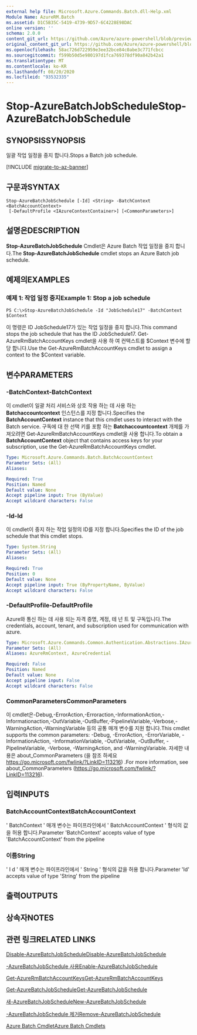 ```yaml
---
external help file: Microsoft.Azure.Commands.Batch.dll-Help.xml
Module Name: AzureRM.Batch
ms.assetid: D1C5B35C-5419-4739-9D57-6C4228E98DAC
online version: ''
schema: 2.0.0
content_git_url: https://github.com/Azure/azure-powershell/blob/preview/src/ResourceManager/AzureBatch/Commands.Batch/help/Stop-AzureBatchJobSchedule.md
original_content_git_url: https://github.com/Azure/azure-powershell/blob/preview/src/ResourceManager/AzureBatch/Commands.Batch/help/Stop-AzureBatchJobSchedule.md
ms.openlocfilehash: 58ac726d722959e3ee32bce84c0abe3c771fcbcc
ms.sourcegitcommit: f599b50d5e980197d1fca769378df90a842b42a1
ms.translationtype: MT
ms.contentlocale: ko-KR
ms.lasthandoff: 08/20/2020
ms.locfileid: "93532335"
---
```

# <span data-ttu-id="cbb41-101">Stop-AzureBatchJobSchedule</span><span class="sxs-lookup"><span data-stu-id="cbb41-101">Stop-AzureBatchJobSchedule</span></span>

## <span data-ttu-id="cbb41-102">SYNOPSIS</span><span class="sxs-lookup"><span data-stu-id="cbb41-102">SYNOPSIS</span></span>
<span data-ttu-id="cbb41-103">일괄 작업 일정을 중지 합니다.</span><span class="sxs-lookup"><span data-stu-id="cbb41-103">Stops a Batch job schedule.</span></span>

[!INCLUDE [migrate-to-az-banner](../../includes/migrate-to-az-banner.md)]

## <span data-ttu-id="cbb41-104">구문과</span><span class="sxs-lookup"><span data-stu-id="cbb41-104">SYNTAX</span></span>

```
Stop-AzureBatchJobSchedule [-Id] <String> -BatchContext <BatchAccountContext>
 [-DefaultProfile <IAzureContextContainer>] [<CommonParameters>]
```

## <span data-ttu-id="cbb41-105">설명은</span><span class="sxs-lookup"><span data-stu-id="cbb41-105">DESCRIPTION</span></span>
<span data-ttu-id="cbb41-106">**Stop-AzureBatchJobSchedule** Cmdlet은 Azure Batch 작업 일정을 중지 합니다.</span><span class="sxs-lookup"><span data-stu-id="cbb41-106">The **Stop-AzureBatchJobSchedule** cmdlet stops an Azure Batch job schedule.</span></span>

## <span data-ttu-id="cbb41-107">예제의</span><span class="sxs-lookup"><span data-stu-id="cbb41-107">EXAMPLES</span></span>

### <span data-ttu-id="cbb41-108">예제 1: 작업 일정 중지</span><span class="sxs-lookup"><span data-stu-id="cbb41-108">Example 1: Stop a job schedule</span></span>
```
PS C:\>Stop-AzureBatchJobSchedule -Id "JobSchedule17" -BatchContext $Context
```

<span data-ttu-id="cbb41-109">이 명령은 ID JobSchedule17가 있는 작업 일정을 중지 합니다.</span><span class="sxs-lookup"><span data-stu-id="cbb41-109">This command stops the job schedule that has the ID JobSchedule17.</span></span>
<span data-ttu-id="cbb41-110">Get-AzureRmBatchAccountKeys cmdlet을 사용 하 여 컨텍스트를 $Context 변수에 할당 합니다.</span><span class="sxs-lookup"><span data-stu-id="cbb41-110">Use the Get-AzureRmBatchAccountKeys cmdlet to assign a context to the $Context variable.</span></span>

## <span data-ttu-id="cbb41-111">변수</span><span class="sxs-lookup"><span data-stu-id="cbb41-111">PARAMETERS</span></span>

### <span data-ttu-id="cbb41-112">-BatchContext</span><span class="sxs-lookup"><span data-stu-id="cbb41-112">-BatchContext</span></span>
<span data-ttu-id="cbb41-113">이 cmdlet이 일괄 처리 서비스와 상호 작용 하는 데 사용 하는 **Batchaccountcontext** 인스턴스를 지정 합니다.</span><span class="sxs-lookup"><span data-stu-id="cbb41-113">Specifies the **BatchAccountContext** instance that this cmdlet uses to interact with the Batch service.</span></span>
<span data-ttu-id="cbb41-114">구독에 대 한 선택 키를 포함 하는 **Batchaccountcontext** 개체를 가져오려면 Get-AzureRmBatchAccountKeys cmdlet을 사용 합니다.</span><span class="sxs-lookup"><span data-stu-id="cbb41-114">To obtain a **BatchAccountContext** object that contains access keys for your subscription, use the Get-AzureRmBatchAccountKeys cmdlet.</span></span>

```yaml
Type: Microsoft.Azure.Commands.Batch.BatchAccountContext
Parameter Sets: (All)
Aliases: 

Required: True
Position: Named
Default value: None
Accept pipeline input: True (ByValue)
Accept wildcard characters: False
```

### <span data-ttu-id="cbb41-115">-Id</span><span class="sxs-lookup"><span data-stu-id="cbb41-115">-Id</span></span>
<span data-ttu-id="cbb41-116">이 cmdlet이 중지 하는 작업 일정의 ID를 지정 합니다.</span><span class="sxs-lookup"><span data-stu-id="cbb41-116">Specifies the ID of the job schedule that this cmdlet stops.</span></span>

```yaml
Type: System.String
Parameter Sets: (All)
Aliases: 

Required: True
Position: 0
Default value: None
Accept pipeline input: True (ByPropertyName, ByValue)
Accept wildcard characters: False
```

### <span data-ttu-id="cbb41-117">-DefaultProfile</span><span class="sxs-lookup"><span data-stu-id="cbb41-117">-DefaultProfile</span></span>
<span data-ttu-id="cbb41-118">Azure와 통신 하는 데 사용 되는 자격 증명, 계정, 테 넌 트 및 구독입니다.</span><span class="sxs-lookup"><span data-stu-id="cbb41-118">The credentials, account, tenant, and subscription used for communication with azure.</span></span>

```yaml
Type: Microsoft.Azure.Commands.Common.Authentication.Abstractions.IAzureContextContainer
Parameter Sets: (All)
Aliases: AzureRmContext, AzureCredential

Required: False
Position: Named
Default value: None
Accept pipeline input: False
Accept wildcard characters: False
```

### <span data-ttu-id="cbb41-119">CommonParameters</span><span class="sxs-lookup"><span data-stu-id="cbb41-119">CommonParameters</span></span>
<span data-ttu-id="cbb41-120">이 cmdlet은-Debug,-ErrorAction,-Erroraction,-InformationAction,-Informationaction,-OutVariable,-OutBuffer,-PipelineVariable,-Verbose,-WarningAction,-WarningVariable 등의 공통 매개 변수를 지원 합니다.</span><span class="sxs-lookup"><span data-stu-id="cbb41-120">This cmdlet supports the common parameters: -Debug, -ErrorAction, -ErrorVariable, -InformationAction, -InformationVariable, -OutVariable, -OutBuffer, -PipelineVariable, -Verbose, -WarningAction, and -WarningVariable.</span></span> <span data-ttu-id="cbb41-121">자세한 내용은 about_CommonParameters (을 참조 하세요 https://go.microsoft.com/fwlink/?LinkID=113216) .</span><span class="sxs-lookup"><span data-stu-id="cbb41-121">For more information, see about_CommonParameters (https://go.microsoft.com/fwlink/?LinkID=113216).</span></span>

## <span data-ttu-id="cbb41-122">입력</span><span class="sxs-lookup"><span data-stu-id="cbb41-122">INPUTS</span></span>

### <span data-ttu-id="cbb41-123">BatchAccountContext</span><span class="sxs-lookup"><span data-stu-id="cbb41-123">BatchAccountContext</span></span>
<span data-ttu-id="cbb41-124">' BatchContext ' 매개 변수는 파이프라인에서 ' BatchAccountContext ' 형식의 값을 허용 합니다.</span><span class="sxs-lookup"><span data-stu-id="cbb41-124">Parameter 'BatchContext' accepts value of type 'BatchAccountContext' from the pipeline</span></span>

### <span data-ttu-id="cbb41-125">이름</span><span class="sxs-lookup"><span data-stu-id="cbb41-125">String</span></span>
<span data-ttu-id="cbb41-126">' I d ' 매개 변수는 파이프라인에서 ' String ' 형식의 값을 허용 합니다.</span><span class="sxs-lookup"><span data-stu-id="cbb41-126">Parameter 'Id' accepts value of type 'String' from the pipeline</span></span>

## <span data-ttu-id="cbb41-127">출력</span><span class="sxs-lookup"><span data-stu-id="cbb41-127">OUTPUTS</span></span>

## <span data-ttu-id="cbb41-128">상속자</span><span class="sxs-lookup"><span data-stu-id="cbb41-128">NOTES</span></span>

## <span data-ttu-id="cbb41-129">관련 링크</span><span class="sxs-lookup"><span data-stu-id="cbb41-129">RELATED LINKS</span></span>

[<span data-ttu-id="cbb41-130">Disable-AzureBatchJobSchedule</span><span class="sxs-lookup"><span data-stu-id="cbb41-130">Disable-AzureBatchJobSchedule</span></span>](./Disable-AzureBatchJobSchedule.md)

[<span data-ttu-id="cbb41-131">-AzureBatchJobSchedule 사용</span><span class="sxs-lookup"><span data-stu-id="cbb41-131">Enable-AzureBatchJobSchedule</span></span>](./Enable-AzureBatchJobSchedule.md)

[<span data-ttu-id="cbb41-132">Get-AzureRmBatchAccountKeys</span><span class="sxs-lookup"><span data-stu-id="cbb41-132">Get-AzureRmBatchAccountKeys</span></span>](./Get-AzureRmBatchAccountKeys.md)

[<span data-ttu-id="cbb41-133">Get-AzureBatchJobSchedule</span><span class="sxs-lookup"><span data-stu-id="cbb41-133">Get-AzureBatchJobSchedule</span></span>](./Get-AzureBatchJobSchedule.md)

[<span data-ttu-id="cbb41-134">새-AzureBatchJobSchedule</span><span class="sxs-lookup"><span data-stu-id="cbb41-134">New-AzureBatchJobSchedule</span></span>](./New-AzureBatchJobSchedule.md)

[<span data-ttu-id="cbb41-135">-AzureBatchJobSchedule 제거</span><span class="sxs-lookup"><span data-stu-id="cbb41-135">Remove-AzureBatchJobSchedule</span></span>](./Remove-AzureBatchJobSchedule.md)

[<span data-ttu-id="cbb41-136">Azure Batch Cmdlet</span><span class="sxs-lookup"><span data-stu-id="cbb41-136">Azure Batch Cmdlets</span></span>](./AzureRM.Batch.md)



